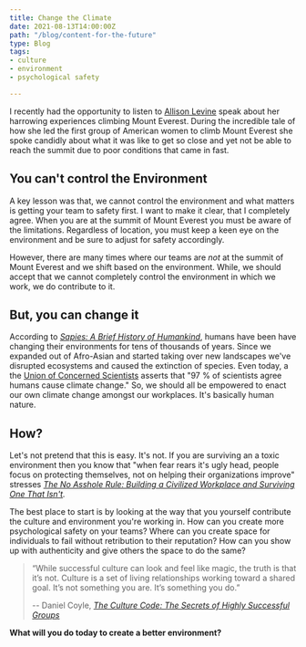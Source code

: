 ```yaml
---
title: Change the Climate
date: 2021-08-13T14:00:00Z
path: "/blog/content-for-the-future"
type: Blog
tags:
- culture
- environment
- psychological safety

---
```

I recently had the opportunity to listen to [Allison Levine](https://alisonlevine.com/about-alison/) speak about her harrowing experiences climbing Mount Everest. During the incredible tale of how she led the first group of American women to climb Mount Everest she spoke candidly about what it was like to get so close and yet not be able to reach the summit due to poor conditions that came in fast.

## You can't control the Environment

A key lesson was that, we cannot control the environment and what matters is getting your team to safety first. I want to make it clear, that I completely agree. When you are at the summit of Mount Everest you must be aware of the limitations. Regardless of location, you must keep a keen eye on the environment and be sure to adjust for safety accordingly.

However, there are many times where our teams are _not_ at the summit of Mount Everest and we shift based on the environment. While, we should accept that we cannot completely control the environment in which we work, we do contribute to it.

## But, you can change it

According to [_Sapies: A  Brief History of Humankind_](https://www.goodreads.com/book/show/20873740-sapiens), humans have been have changing their environments for tens of thousands of years. Since we expanded out of Afro-Asian and started taking over new landscapes we've disrupted ecosystems and caused the extinction of species. Even today, a the [Union of Concerned Scientists](https://www.ucsusa.org/resources/are-humans-major-cause-global-warming) asserts that "97 % of scientists agree humans cause climate change." So, we should all be empowered to enact our own climate change amongst our workplaces. It's basically human nature.

## How?

Let's not pretend that this is easy. It's not. If you are surviving an a toxic environment then you know that "when fear rears it's ugly head, people focus on protecting themselves, not on helping their organizations improve" stresses [_The No Asshole Rule: Building a Civilized Workplace and Surviving One That Isn't_](https://www.goodreads.com/book/show/6494346-the-no-asshole-rule)_._

The best place to start is by looking at the way that you yourself contribute the culture and environment you're working in. How can you create more psychological safety on your teams? Where can you create space for individuals to fail without retribution to their reputation? How can you show up with authenticity and give others the space to do the same?

> “While successful culture can look and feel like magic, the truth is that it’s not. Culture is a set of living relationships working toward a shared goal. It’s not something you are. It’s something you do.”
>
> \-- Daniel Coyle, [_The Culture Code: The Secrets of Highly Successful Groups_](https://www.goodreads.com/book/show/33517721-the-culture-code)

**What will you do today to create a better environment?**